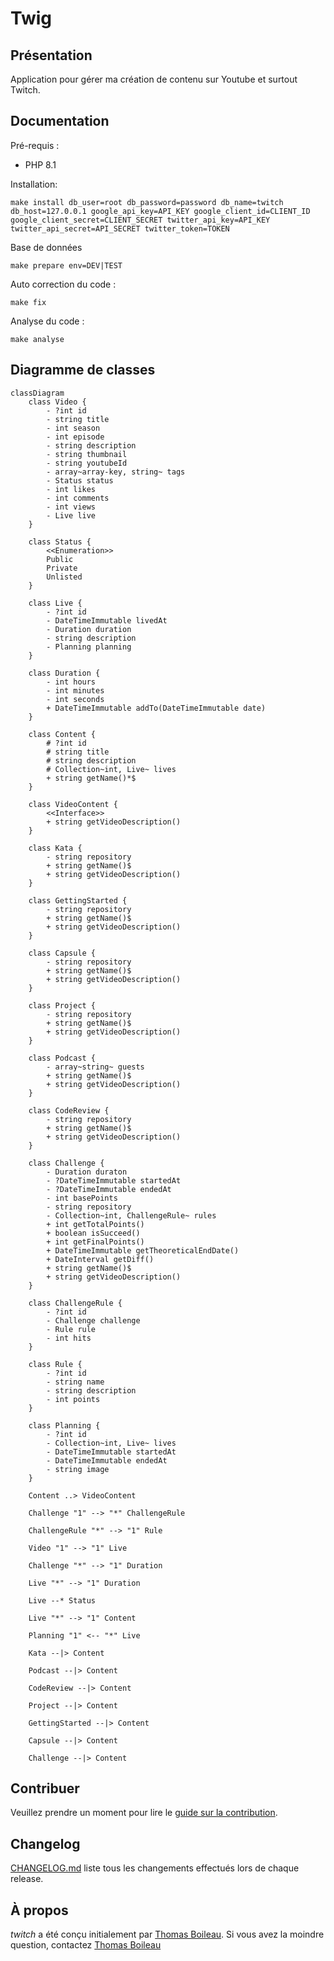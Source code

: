 # Twig

## Présentation
Application pour gérer ma création de contenu sur Youtube et surtout Twitch.

## Documentation
Pré-requis :
* PHP 8.1

Installation:
```
make install db_user=root db_password=password db_name=twitch db_host=127.0.0.1 google_api_key=API_KEY google_client_id=CLIENT_ID google_client_secret=CLIENT_SECRET twitter_api_key=API_KEY twitter_api_secret=API_SECRET twitter_token=TOKEN
```

Base de données
```
make prepare env=DEV|TEST
```

Auto correction du code :
```
make fix
```

Analyse du code :
```
make analyse
```

## Diagramme de classes
```mermaid
classDiagram
    class Video {
        - ?int id
        - string title
        - int season
        - int episode
        - string description 
        - string thumbnail
        - string youtubeId
        - array~array-key, string~ tags
        - Status status
        - int likes 
        - int comments 
        - int views
        - Live live
    }

    class Status {
        <<Enumeration>>
        Public
        Private
        Unlisted
    }

    class Live {
        - ?int id
        - DateTimeImmutable livedAt
        - Duration duration
        - string description 
        - Planning planning
    }

    class Duration {
        - int hours
        - int minutes
        - int seconds
        + DateTimeImmutable addTo(DateTimeImmutable date)
    }

    class Content {
        # ?int id
        # string title
        # string description
        # Collection~int, Live~ lives
        + string getName()*$ 
    }

    class VideoContent {
        <<Interface>>
        + string getVideoDescription()
    }

    class Kata {
        - string repository
        + string getName()$
        + string getVideoDescription()
    }

    class GettingStarted {
        - string repository
        + string getName()$
        + string getVideoDescription()
    }

    class Capsule {
        - string repository
        + string getName()$
        + string getVideoDescription()
    }

    class Project {
        - string repository
        + string getName()$
        + string getVideoDescription()
    }

    class Podcast {
        - array~string~ guests
        + string getName()$
        + string getVideoDescription()
    }

    class CodeReview {
        - string repository
        + string getName()$
        + string getVideoDescription()
    }

    class Challenge {
        - Duration duraton
        - ?DateTimeImmutable startedAt
        - ?DateTimeImmutable endedAt
        - int basePoints
        - string repository
        - Collection~int, ChallengeRule~ rules
        + int getTotalPoints() 
        + boolean isSucceed() 
        + int getFinalPoints()
        + DateTimeImmutable getTheoreticalEndDate()
        + DateInterval getDiff()
        + string getName()$
        + string getVideoDescription()
    }

    class ChallengeRule {
        - ?int id
        - Challenge challenge
        - Rule rule
        - int hits
    }

    class Rule {
        - ?int id
        - string name
        - string description 
        - int points
    }

    class Planning {
        - ?int id
        - Collection~int, Live~ lives
        - DateTimeImmutable startedAt
        - DateTimeImmutable endedAt
        - string image
    }

    Content ..> VideoContent

    Challenge "1" --> "*" ChallengeRule

    ChallengeRule "*" --> "1" Rule

    Video "1" --> "1" Live

    Challenge "*" --> "1" Duration

    Live "*" --> "1" Duration

    Live --* Status

    Live "*" --> "1" Content

    Planning "1" <-- "*" Live

    Kata --|> Content

    Podcast --|> Content

    CodeReview --|> Content

    Project --|> Content

    GettingStarted --|> Content

    Capsule --|> Content

    Challenge --|> Content

```


## Contribuer
Veuillez prendre un moment pour lire le [guide sur la contribution](/CONTRIBUTING.md).

## Changelog
[CHANGELOG.md](/CHANGELOG.md) liste tous les changements effectués lors de chaque release.

## À propos
*twitch* a été conçu initialement par [Thomas Boileau](https://github.com/TBoileau). Si vous avez la moindre question, contactez [Thomas Boileau](mailto:t-boileau@email.com?subject=[Github]%20Twitch)